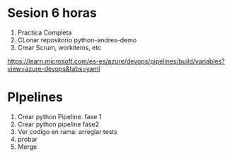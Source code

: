 # Sesion 6 horas
1. Practica Completa
2. CLonar repositorio python-andres-demo
3. Crear Scrum, workitems, etc

https://learn.microsoft.com/es-es/azure/devops/pipelines/build/variables?view=azure-devops&tabs=yaml

# PIpelines
1. Crear python Pipeline. fase 1
2. Crear python pipeline fase2
3. Ver codigo en rama: arreglar tests
4. probar
5. Merge



